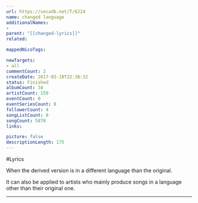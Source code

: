 ```yaml
---
url: https://vocadb.net/T/6224
name: changed language
additionalNames: 
- 
parent: "[[changed-lyrics]]"
related:

mappedNicoTags:

newTargets:
- all
commentCount: 2
createDate: 2017-03-10T22:38:32
status: Finished
albumCount: 34
artistCount: 159
eventCount: 0
eventSeriesCount: 0
followerCount: 4
songListCount: 0
songCount: 5870
links: 

picture: false
descriptionLength: 175
---
```


#Lyrics

When the derived version is in a different language than the original.

It can also be applied to artists who mainly produce songs in a language other than their original one.

---

